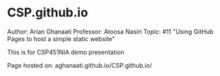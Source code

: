 # CSP.github.io

Author: Arian Ghanaati
Professor: Atoosa Nasiri
Topic: #11 "Using GitHub Pages to host a simple static website"

This is for CSP451NIA demo presentation

Page hosted on: aghanaati.github.io/CSP.github.io/
